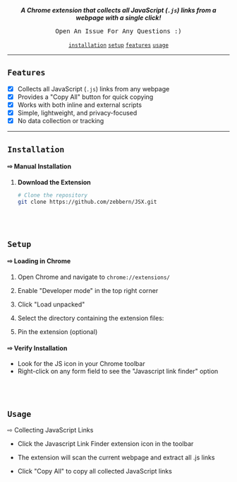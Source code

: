 <div align="center">  

<p>  
  
  **_A Chrome extension that collects all JavaScript (`.js`) links from a webpage with a single click!_**  

  <kbd> Open An Issue For Any Questions :)</kbd>
</p>  

<div>
    
  <a href="#installation">`installation`</a>
  <a href="#setup">`setup`</a>
  <a href="#features">`features`</a>
  <a href="#usage">`usage`</a>
  
  </div>
</div>  

---

## **` Features `**  

- [x] Collects all JavaScript (`.js`) links from any webpage  
- [x] Provides a "Copy All" button for quick copying  
- [x] Works with both inline and external scripts  
- [x] Simple, lightweight, and privacy-focused  
- [x] No data collection or tracking  

---

## **`Installation`**  

#### ⇨ **Manual Installation**  

1. **Download the Extension**  
   ```bash
   # Clone the repository  
   git clone https://github.com/zebbern/JSX.git
<br>
<br>


## `Setup`

#### ⇨ Loading in Chrome

1. Open Chrome and navigate to `chrome://extensions/`
2. Enable "Developer mode" in the top right corner
3. Click "Load unpacked"
4. Select the directory containing the extension files:


  
5. Pin the extension (optional)

#### ⇨ Verify Installation
- Look for the JS icon in your Chrome toolbar
- Right-click on any form field to see the "Javascript link finder" option

<br>
<br>



## `Usage`

⇨ Collecting JavaScript Links

- Click the Javascript Link Finder extension icon in the toolbar



- The extension will scan the current
 webpage and extract all .js links

- Click "Copy All" to copy all collected JavaScript links
